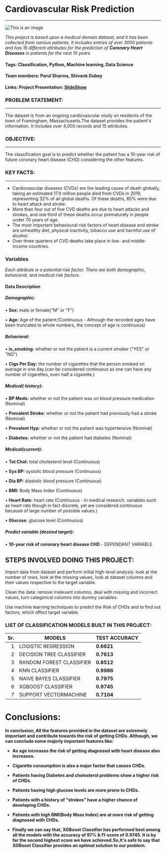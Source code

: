 # Cardiovascular Risk Prediction
------
![This is an image](https://cpb-eu-w2.wpmucdn.com/blogs.brighton.ac.uk/dist/f/6375/files/2019/12/website-pic-2.gif)

*This project is based upon a medical domain dataset, and it has been collected from various patients. It includes entries of over 3000 patients and has 16 different attributes for the prediction of **Coronary Heart Diseases** in patients for the next 10 years.*

#### Tags: Classification, Python, Machine learning, Data Science
#### Team members: Parul Sharma, Shivank Dubey
#### Links: Project Presentation: [SlideShow](https://docs.google.com/presentation/d/1NW_sfkkuO1YEilrpqhfQq_EMWiCL9czEXIDXBTc6ooI/edit#slide=id.p)

### PROBLEM STATEMENT:
-----
The dataset is from an ongoing cardiovascular study on residents of the town of Framingham, Massachusetts.The dataset provides the patient's information. It includes over 4,000 records and 15 attributes.
### OBJECTIVE:
-----
The classification goal is to predict whether the patient has a 10-year risk of future coronary heart disease (CHD) considering the other features.
### KEY FACTS:
-----
- Cardiovascular diseases (CVDs) are the leading cause of death globally, taking an estimated 17.9 million people died from CVDs in 2019, representing 32% of all global deaths. Of these deaths, 85% were due to heart attack and stroke.
- More than four out of five CVD deaths are due to heart attacks and strokes, and one third of these deaths occur prematurely in people under 70 years of age.
- The most important behavioural risk factors of heart disease and stroke are unhealthy diet, physical inactivity, tobacco use and harmful use of alcohol.
- Over three quarters of CVD deaths take place in low- and middle-income countries.

### Variables
*Each attribute is a potential risk factor. There are both demographic, behavioral, and medical risk factors.*

#### Data Description

##### Demographic:
• **Sex:** male or female("M" or "F")

• **Age:** Age of the patient;(Continuous - Although the recorded ages have been truncated to whole numbers, the concept of age is continuous)

##### Behavioral:
• **is_smoking:** whether or not the patient is a current smoker ("YES" or "NO")

• **Cigs Per Day:** the number of cigarettes that the person smoked on average in one day.(can be considered continuous as one can have any number of cigarettes, even half a cigarette.)

##### Medical( history):
• **BP Meds:** whether or not the patient was on blood pressure medication (Nominal)

• **Prevalent Stroke:** whether or not the patient had previously had a stroke (Nominal)

• **Prevalent Hyp:** whether or not the patient was hypertensive (Nominal)

• **Diabetes:** whether or not the patient had diabetes (Nominal)

##### Medical(current):
• **Tot Chol:** total cholesterol level (Continuous)

• **Sys BP:** systolic blood pressure (Continuous)

• **Dia BP:** diastolic blood pressure (Continuous)

• **BMI:** Body Mass Index (Continuous)

• **Heart Rate:** heart rate (Continuous - In medical research, variables such as heart rate though in fact discrete, yet are considered continuous because of large number of possible values.)

• **Glucose:** glucose level (Continuous)

##### Predict variable (desired target):
• **10-year risk of coronary heart disease CHD** - DEPENDANT VARIABLE
## STEPS INVOLVED DOING THIS PROJECT:

Import data from dataset and perform initial high-level analysis: look at the number of rows, look at the missing values, look at dataset columns and their values respective to the target variable.

Clean the data: remove irrelevant columns, deal with missing and incorrect values, turn categorical columns into dummy variables.

Use machine learning techniques to predict the Risk of CHDs and to find out factors, which affect target variable.

### LIST OF CLASSIFICATION MODELS BUILT IN THIS PROJECT:
| Sr.  |          MODELS             | TEST ACCURACY |
|-----:|-----------------------------|---------------|
|     1| LOGISTIC REGRESSION         |   **0.6621**  |
|     2| DECISION TREE CLASSIFIER    |   **0.7613**  |
|     3| RANDOM FOREST CLASSIFIER    |   **0.8512**  |
|     4| KNN CLASSIFIER              |   **0.9986**  |
|     5| NAIVE BAYES CLASSIFIER      |   **0.7975**  |
|     6| XGBOOST CLASSIFIER          |   **0.9745**  |
|     7| SUPPORT VECTORMACHINE       |   **0.7104**  |

# Conclusions:
**In conclusion, All the features provided in the dataset are extremely important and contribute towards the risk of getting CHDs. Although, we can conclude some majorly important features like:**

- **As age increases the risk of getting diagnosed with heart disease also increases.**

- **Cigarette consumption is also a major factor that causes CHDs.**

- **Patients having Diabetes and cholesterol problems show a higher risk of CHDs.**

- **Patients having high glucose levels are more prone to CHDs.**

- **Patients with a history of “strokes” have a higher chance of developing CHDs.**

- **Patients with high BMI(Body Mass Index) are at more risk of getting diagnosed with CHDs.**

- **Finally we can say that, XGBoost Classifier has performed best among all the models with the accuracy of 97% & f1-score of 0.9745. It is by far the second highest score we have achieved.So,It's safe to say that XGBoost Classifier provides an optimal solution to our problem.**
